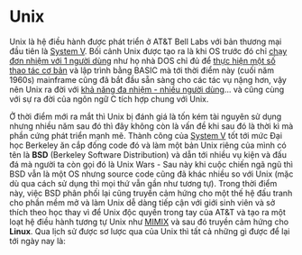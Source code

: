 # Unix

Unix là hệ điều hành được phát triển ở AT&T Bell Labs với bản thương mại đầu tiên là <u>System V</u>. Bối cảnh Unix được tạo ra là khi OS trước đó chỉ <u>chạy đơn nhiệm với 1 người dùng</u> như họ nhà DOS chỉ đủ để <u>thực hiện một số thao tác cơ bản</u> và lập trình bằng BASIC mà tới thời điểm này (cuối năm 1960s) mainframe cũng đã bắt đầu sẵn sàng cho các tác vụ nặng hơn, vậy nên Unix ra đời với <u>khả năng đa nhiệm - nhiều người dùng</u>... và cũng cùng với sự ra đời của ngôn ngữ C tích hợp chung với Unix.

Ở thời điểm mới ra mắt thì Unix bị đánh giá là tốn kém tài nguyên sử dụng nhưng nhiều năm sau đó thì đây không còn là vấn đề khi sau đó là thời kì mà phần cứng phát triển mạnh mẽ. Thành công của <u>System V</u> tốt tới mức Đại học Berkeley ăn cắp đống code đó và làm một bản Unix riêng của mình có tên là **BSD** (Berkeley Software Distribution) và dẫn tới nhiều vụ kiện và đấu đá mà người ta còn gọi đó là Unix Wars - Sau này khi cuộc chiến ngã ngũ thì BSD vẫn là một OS nhưng source code cũng đã khác nhiều so với Unix (mặc dù qua cách sử dụng thì mọi thứ vẫn gần như tương tự). Trong thời điểm này, việc BSD phân phối lại cũng truyền cảm hứng cho một thế hệ đấu tranh cho phần mềm mở và làm Unix dễ dàng tiếp cận với giới sinh viên và sở thích theo học thay vì để Unix độc quyền trong tay của AT&T và tạo ra một loạt hệ điều hành tương tự Unix như <u>MIMIX</u> và sau đó truyền cảm hứng cho **Linux**. Qua lịch sử được sơ lược qua của Unix thì tất cả những gì được để lại tới ngày nay là: